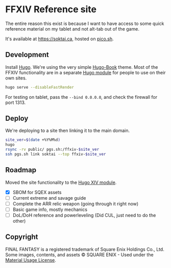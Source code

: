 # FFXIV Reference site

The entire reason this exist is because I want to have access to some quick reference material on my tablet and not alt-tab out of the game.

It's available at https://soktai.ca, hosted on [pico.sh](https://pico.sh/).

## Development

Install [Hugo](https://gohugo.io/).
We're using the very simple [Hugo-Book](https://github.com/alex-shpak/hugo-book) theme.
Most of the FFXIV functionality are in a separate [Hugo module](https://github.com/tx0dev/hugo-xiv) for people to use on their own sites.

```sh
hugo serve --disableFastRender
```

For testing on tablet, pass the `--bind 0.0.0.0`, and check the firewall for port 1313.

## Deploy

We're deploying to a site then linking it to the main domain.

```sh
site_ver=$(date +%Y%M%d)
hugo
rsync -rv public/ pgs.sh:/ffxiv-$site_ver
ssh pgs.sh link soktai --top ffxiv-$site_ver
```

## Roadmap

Moved the site functionality to the [Hugo XIV module](http://github.com/tx0dev/hugo-xiv).

- [x] SBOM for SQEX assets
- [ ] Current extreme and savage guide
- [ ] Complete the ARR relic weapon (going through it right now)
- [ ] Basic game info, mostly mechanics
- [ ] DoL/DoH reference and powerleveling (Did CUL, just need to do the other)

## Copyright

FINAL FANTASY is a registered trademark of Square Enix Holdings Co., Ltd. \
Some images, contents, and assets © SQUARE ENIX - Used under the [Material Usage License](https://support.na.square-enix.com/rule.php?id=5382&tag=authc).
